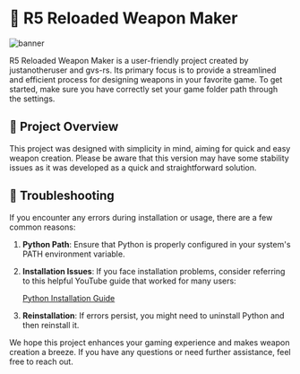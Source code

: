 # 🔫 R5 Reloaded Weapon Maker

![banner](https://pbs.twimg.com/profile_banners/1431625538125373441/1641089509/1500x500)

R5 Reloaded Weapon Maker is a user-friendly project created by justanotheruser and gvs-rs. Its primary focus is to provide a streamlined and efficient process for designing weapons in your favorite game. To get started, make sure you have correctly set your game folder path through the settings.

## 📖 Project Overview

This project was designed with simplicity in mind, aiming for quick and easy weapon creation. Please be aware that this version may have some stability issues as it was developed as a quick and straightforward solution.

## 🚧 Troubleshooting

If you encounter any errors during installation or usage, there are a few common reasons:

1. **Python Path**: Ensure that Python is properly configured in your system's PATH environment variable.

2. **Installation Issues**: If you face installation problems, consider referring to this helpful YouTube guide that worked for many users:

   [Python Installation Guide](https://www.youtube.com/watch?v=m9I-YpOjXVQ&ab_channel=GeekyScript)

3. **Reinstallation**: If errors persist, you might need to uninstall Python and then reinstall it.

We hope this project enhances your gaming experience and makes weapon creation a breeze. If you have any questions or need further assistance, feel free to reach out.
